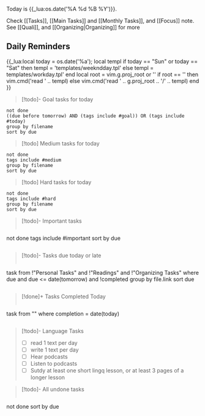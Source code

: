 Today is {{_lua:os.date('%A %d %B %Y')}}.

Check [[Tasks]], [[Main Tasks]] and [[Monthly Tasks]], and [[Focus]] note.
See [[Quali]], and [[Organizing|Organizing]] for more

## Daily Reminders
{{_lua:local today = os.date('%a');
    local templ
    if today == "Sun" or today == "Sat" then
        templ = 'templates/weekndday.tpl'
    else
        templ = templates/workday.tpl'
    end
    local root = vim.g.proj_root or ''
    if root == '' then
        vim.cmd('read ' .. templ)
    else
        vim.cmd('read ' .. g.proj_root .. '/' .. templ)
    end
}}

>[!todo]- Goal tasks for today
```tasks
not done
((due before tomorrow) AND (tags include #goal)) OR (tags include #today)
group by filename
sort by due
```
>[!todo] Medium tasks for today
```tasks
not done
tags include #medium
group by filename
sort by due
```
>[!todo] Hard tasks for today
```tasks
not done
tags include #hard
group by filename
sort by due
```

>[!todo]- Important tasks
>```tasks
not done
tags include #important
sort by due
>```

>[!todo]- Tasks due today or late
>```dataview
task
from !"Personal Tasks" and !"Readings" and !"Organizing Tasks"
where due and due <= date(tomorrow) and !completed
group by file.link
sort due
>```

>[!done]+ Tasks Completed Today
>```dataview
task
from ""
where completion = date(today)
>```

>[!todo]- Language Tasks
>- [ ] read 1 text per day
>- [ ] write 1 text per day
>- [ ] Hear podcasts
>- [ ] Listen to podcasts
>- [ ] Sutdy at least one short lingq lesson, or at least 3 pages of a longer lesson

>[!todo]- All undone tasks
>```tasks
not done
sort by due
>```
